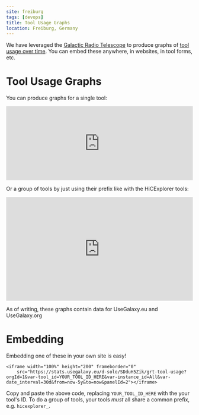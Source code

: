 ```yaml
---
site: freiburg
tags: [devops]
title: Tool Usage Graphs
location: Freiburg, Germany
---
```


We have leveraged the [Galactic Radio Telescope](https://telescope.galaxyproject.org) to produce graphs of [tool usage over time](https://stats.usegalaxy.eu/d/SDduH5Zik/grt-tool-usage). You can embed these anywhere, in websites, in tool forms, etc.

# Tool Usage Graphs

You can produce graphs for a single tool:

<iframe src="https://stats.usegalaxy.eu/d-solo/SDduH5Zik/grt-tool-usage?orgId=1&var-tool_id=mothur_align_seqs&var-instance_id=All&var-date_interval=30d&from=now-5y&to=now&panelId=2" width="100%" height="200" frameborder="0"></iframe>

Or a group of tools by just using their prefix like with the HiCExplorer tools:

<iframe src="https://stats.usegalaxy.eu/d-solo/SDduH5Zik/grt-tool-usage?orgId=1&var-tool_id=hicexplorer&var-instance_id=All&var-date_interval=30d&from=now-5y&to=now&panelId=2" width="100%" height="280" frameborder="0"></iframe>


As of writing, these graphs contain data for UseGalaxy.eu and UseGalaxy.org

# Embedding

Embedding one of these in your own site is easy!

```
<iframe width="100%" height="200" frameborder="0"
	src="https://stats.usegalaxy.eu/d-solo/SDduH5Zik/grt-tool-usage?orgId=1&var-tool_id=YOUR_TOOL_ID_HERE&var-instance_id=All&var-date_interval=30d&from=now-5y&to=now&panelId=2"></iframe>
```

Copy and paste the above code, replacing `YOUR_TOOL_ID_HERE` with the your tool's ID. To do a group of tools, your tools *must* all share a common prefix, e.g. `hicexplorer_`.
